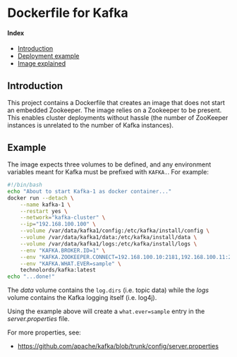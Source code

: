 # Dockerfile for Kafka

#### Index
- [Introduction](https://github.com/Technolords/docker-kafka#introduction)
- [Deployment example](https://github.com/Technolords/docker-kafka#example)
- [Image explained](https://github.com/Technolords/docker-kafka/wiki)

## Introduction

This project contains a Dockerfile that creates an image that does
not start an embedded Zookeeper. The image relies on a Zookeeper to
be present. This enables cluster deployments without hassle (the number
of ZooKeeper instances is unrelated to the number of Kafka
instances).

## Example

The image expects three volumes to be defined, and any environment
variables meant for Kafka must be prefixed with `KAFKA.`. For example:

```bash
#!/bin/bash
echo "About to start Kafka-1 as docker container..."
docker run --detach \
    --name kafka-1 \
    --restart yes \
    --network="kafka-cluster" \
    --ip="192.168.100.100" \
    --volume /var/data/kafka1/config:/etc/kafka/install/config \
    --volume /var/data/kafka1/data:/etc/kafka/install/data \
    --volume /var/data/kafka1/logs:/etc/kafka/install/logs \
    --env "KAFKA.BROKER.ID=1" \
    --env "KAFKA.ZOOKEEPER.CONNECT=192.168.100.10:2181,192.168.100.11:2181,192.168.100.12:2181" \
    --env "KAFKA.WHAT.EVER=sample" \
    technolords/kafka:latest
echo "...done!"
```

The *data* volume contains the `log.dirs` (i.e. topic data) while the *logs*
volume contains the Kafka logging itself (i.e. log4j).

Using the example above will create a `what.ever=sample` entry in the
*server.properties* file.

For more properties, see:
- https://github.com/apache/kafka/blob/trunk/config/server.properties
